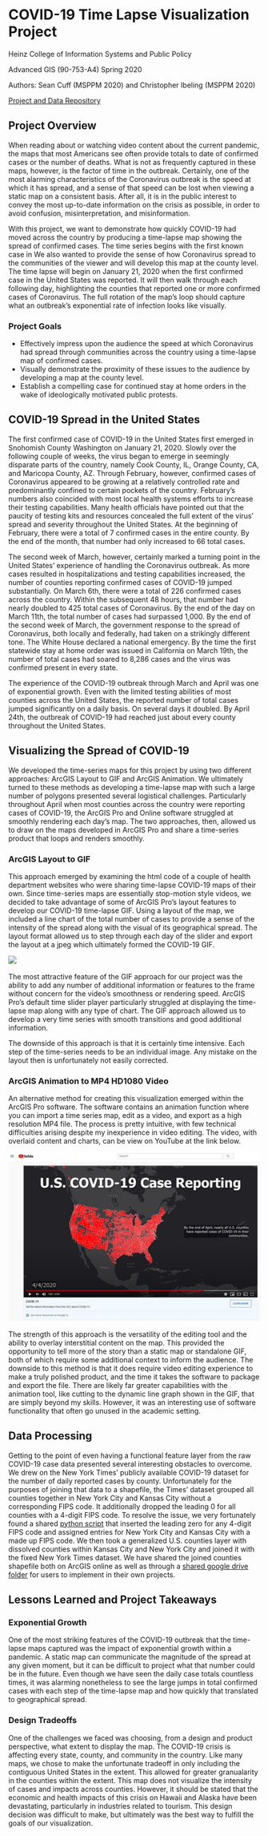 # COVID-19 Time Lapse Visualization Project
Heinz College of Information Systems and Public Policy

Advanced GIS (90-753-A4) Spring 2020

Authors: Sean Cuff (MSPPM 2020) and Christopher Ibeling (MSPPM 2020)

[Project and Data Repository](https://drive.google.com/open?id=1_KvSX6kAjWgqh6ilRnOuHoOHrsHRfNT9)

## Project Overview
When reading about or watching video content about the current pandemic, the maps that most Americans see often provide totals to date of confirmed cases or the number of deaths. What is not as frequently captured in these maps, however, is the factor of time in the outbreak. Certainly, one of the most alarming characteristics of the Coronavirus outbreak is the speed at which it has spread, and a sense of that speed can be lost when viewing a static map on a consistent basis. After all, it is in the public interest to convey the most up-to-date information on the crisis as possible, in order to avoid confusion, misinterpretation, and misinformation.

With this project, we want to demonstrate how quickly COVID-19 had moved across the country by producing a time-lapse map showing the spread of confirmed cases. The time series begins with the first known case in We also wanted to provide the sense of how Coronavirus spread to the communities of the viewer and will develop this map at the county level. The time lapse will begin on January 21, 2020 when the first confirmed case in the United States was reported. It will then walk through each following day, highlighting the counties that reported one or more confirmed cases of Coronavirus. The full rotation of the map’s loop should capture what an outbreak’s exponential rate of infection looks like visually.

### Project Goals
-  Effectively impress upon the audience the speed at which Coronavirus had spread through communities across the country using a time-lapse map of confirmed cases. 
-  Visually demonstrate the proximity of these issues to the audience by developing a map at the county level.
-  Establish a compelling case for continued stay at home orders in the wake of ideologically motivated public protests.

## COVID-19 Spread in the United States
The first confirmed case of COVID-19 in the United States first emerged in Snohomish County Washington on January 21, 2020. Slowly over the following couple of weeks, the virus began to emerge in seemingly disparate parts of the country, namely Cook County, IL, Orange County, CA, and Maricopa County, AZ. Through February, however, confirmed cases of Coronavirus appeared to be growing at a relatively controlled rate and predominantly confined to certain pockets of the country. February’s numbers also coincided with most local health systems efforts to increase their testing capabilities. Many health officials have pointed out that the paucity of testing kits and resources concealed the full extent of the virus’ spread and severity throughout the United States. At the beginning of February, there were a total of 7 confirmed cases in the entire county. By the end of the month, that number had only increased to 66 total cases. 

The second week of March, however, certainly marked a turning point in the United States’ experience of handling the Coronavirus outbreak. As more cases resulted in hospitalizations and testing capabilities increased, the number of counties reporting confirmed cases of COVID-19 jumped substantially. On March 6th, there were a total of 226 confirmed cases across the country. Within the subsequent 48 hours, that number had nearly doubled to 425 total cases of Coronavirus. By the end of the day on March 11th, the total number of cases had surpassed 1,000.  By the end of the second week of March, the government response to the spread of Coronavirus, both locally and federally, had taken on a strikingly different tone. The White House declared a national emergency. By the time the first statewide stay at home order was issued in California on March 19th, the number of total cases had soared to 8,286 cases and the virus was confirmed present in every state. 

The experience of the COVID-19 outbreak through March and April was one of exponential growth. Even with the limited testing abilities of most counties across the United States, the reported number of total cases jumped significantly on a daily basis. On several days it doubled. By April 24th, the outbreak of COVID-19 had reached just about every county throughout the United States.

## Visualizing the Spread of COVID-19
We developed the time-series maps for this project by using two different approaches: ArcGIS Layout to GIF and ArcGIS Animation. We ultimately turned to these methods as developing a time-lapse map with such a large number of polygons presented several logistical challenges. Particularly throughout April when most counties across the country were reporting cases of COVID-19, the ArcGIS Pro and Online software struggled at smoothly rendering each day’s map. The two approaches, then, allowed us to draw on the maps developed in ArcGIS Pro and share a time-series product that loops and renders smoothly.

### ArcGIS Layout to GIF
This approach emerged by examining the html code of a couple of health department websites who were sharing time-lapse COVID-19 maps of their own. Since time-series maps are essentially stop-motion style videos, we decided to take advantage of some of ArcGIS Pro’s layout features to develop our COVID-19 time-lapse GIF. Using a layout of the map, we included a line chart of the total number of cases to provide a sense of the intensity of the spread along with the visual of its geographical spread. The layout format allowed us to step through each day of the slider and export the layout at a jpeg which ultimately formed the COVID-19 GIF.

![](covid_timelapse.gif)

The most attractive feature of the GIF approach for our project was the ability to add any number of additional information or features to the frame without concern for the video’s smoothness or rendering speed. ArcGIS Pro’s default time slider player particularly struggled at displaying the time-lapse map along with any type of chart. The GIF approach allowed us to develop a very time series with smooth transitions and good additional information.

The downside of this approach is that it is certainly time intensive. Each step of the time-series needs to be an individual image. Any mistake on the layout then is unfortunately not easily corrected.

### ArcGIS Animation to MP4 HD1080 Video
An alternative method for creating this visualization emerged within the ArcGIS Pro software. The software contains an animation function where you can import a time series map, edit as a video, and export as a high resolution MP4 file. The process is pretty intuitive, with few technical difficulties arising despite my inexperience in video editing. The video, with overlaid content and charts, can be view on YouTube at the link below.

[![Watch the video](thumbnail.JPG)](https://youtu.be/sOm6ekSrJF4)

The strength of this approach is the versatility of the editing tool and the ability to overlay interstitial content on the map. This provided the opportunity to tell more of the story than a static map or standalone GIF, both of which require some additional context to inform the audience. The downside to this method is that it does require video editing experience to make a truly polished product, and the time it takes the software to package and export the file. There are likely far greater capabilities with the animation tool, like cutting to the dynamic line graph shown in the GIF, that are simply beyond my skills. However, it was an interesting use of software functionality that often go unused in the academic setting.

## Data Processing
Getting to the point of even having a functional feature layer from the raw COVID-19 case data presented several interesting obstacles to overcome. We drew on the New York Times’ publicly available COVID-19 dataset for the number of daily reported cases by county. Unfortunately for the purposes of joining that data to a shapefile, the Times’ dataset grouped all counties together in New York City and Kansas City without a corresponding FIPS code. It additionally dropped the leading 0 for all counties with a 4-digit FIPS code. 
To resolve the issue, we very fortunately found a shared [python script](https://drive.google.com/open?id=1-7Q3j0hzHa-4mDcb1Wxyl6-wzF7et7lI) that inserted the leading zero for any 4-digit FIPS code and assigned entries for New York City and Kansas City with a made up FIPS code. We then took a generalized U.S. counties layer with dissolved counties within Kansas City and New York City and joined it with the fixed New York Times dataset. We have shared the joined counties shapefile both on ArcGIS online as well as through a [shared google drive folder](https://drive.google.com/open?id=1_KvSX6kAjWgqh6ilRnOuHoOHrsHRfNT9) for users to implement in their own projects.

## Lessons Learned and Project Takeaways
### Exponential Growth
One of the most striking features of the COVID-19 outbreak that the time-lapse maps captured was the impact of exponential growth within a pandemic. A static map can communicate the magnitude of the spread at any given moment, but it can be difficult to project what that number could be in the future. Even though we have seen the daily case totals countless times, it was alarming nonetheless to see the large jumps in total confirmed cases with each step of the time-lapse map and how quickly that translated to geographical spread.

### Design Tradeoffs
One of the challenges we faced was choosing, from a design and product perspective, what extent to display the map. The COVID-19 crisis is affecting every state, county, and community in the country. Like many maps, we chose to make the unfortunate tradeoff in only including the contiguous United States in the extent. This allowed for greater granualarity in the counties within the extent. This map does not visualize the intensity of cases and impacts across counties. However, it should be stated that the economic and health impacts of this crisis on Hawaii and Alaska have been devastating, particularly in industries related to tourism. This design decision was difficult to make, but ultimately was the best way to fulfill the goals of our visualization.
